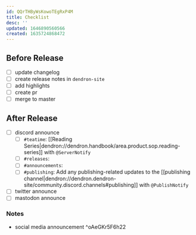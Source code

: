 ```yaml
---
id: QQrTHByWsKowoTEgRxP4M
title: Checklist
desc: ''
updated: 1646890560566
created: 1635724868472
---
```



## Before Release
- [ ] update changelog
- [ ] create release notes in `dendron-site`
- [ ] add highlights 
- [ ] create pr
- [ ] merge to master

## After Release
- [ ] discord announce
  - [ ] `#teatime`: [[Reading Series|dendron://dendron.handbook/area.product.sop.reading-series]] with `@ServerNotify`
  - [ ] `#releases`: 
  - [ ] `#announcements`: 
  - [ ] `#publishing`: Add any publishing-related updates to the [[publishing channel|dendron://dendron.dendron-site/community.discord.channels#publishing]] with `@PublishNotify`
- [ ] twitter announce
- [ ] mastodon announce

### Notes
- social media announcement ^oAeGKr5F6h22
